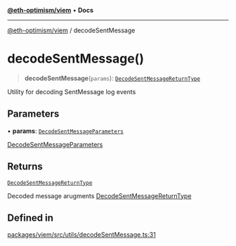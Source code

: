 [**@eth-optimism/viem**](../README.md) • **Docs**

***

[@eth-optimism/viem](../README.md) / decodeSentMessage

# decodeSentMessage()

> **decodeSentMessage**(`params`): [`DecodeSentMessageReturnType`](../type-aliases/DecodeSentMessageReturnType.md)

Utility for decoding SentMessage log events

## Parameters

• **params**: [`DecodeSentMessageParameters`](../type-aliases/DecodeSentMessageParameters.md)

[DecodeSentMessageParameters](../type-aliases/DecodeSentMessageParameters.md)

## Returns

[`DecodeSentMessageReturnType`](../type-aliases/DecodeSentMessageReturnType.md)

Decoded message arugments [DecodeSentMessageReturnType](../type-aliases/DecodeSentMessageReturnType.md)

## Defined in

[packages/viem/src/utils/decodeSentMessage.ts:31](https://github.com/ethereum-optimism/ecosystem/blob/c363acafc2b5c0db021f95b4e5fefe43bbcaf322/packages/viem/src/utils/decodeSentMessage.ts#L31)
